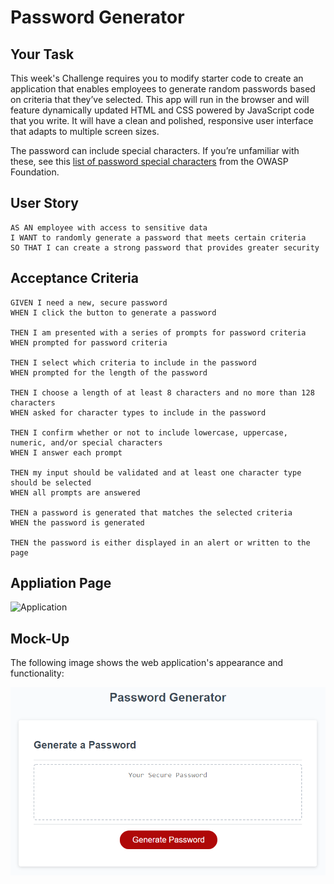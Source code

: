 # Password Generator

## Your Task

This week's Challenge requires you to modify starter code to create an application that enables employees to generate random passwords based on criteria that they’ve selected. This app will run in the browser and will feature dynamically updated HTML and CSS powered by JavaScript code that you write. It will have a clean and polished, responsive user interface that adapts to multiple screen sizes.

The password can include special characters. If you’re unfamiliar with these, see this [list of password special characters](https://www.owasp.org/index.php/Password_special_characters) from the OWASP Foundation.

## User Story

```
AS AN employee with access to sensitive data
I WANT to randomly generate a password that meets certain criteria
SO THAT I can create a strong password that provides greater security
```

## Acceptance Criteria

```
GIVEN I need a new, secure password
WHEN I click the button to generate a password

THEN I am presented with a series of prompts for password criteria
WHEN prompted for password criteria

THEN I select which criteria to include in the password
WHEN prompted for the length of the password

THEN I choose a length of at least 8 characters and no more than 128 characters
WHEN asked for character types to include in the password

THEN I confirm whether or not to include lowercase, uppercase, numeric, and/or special characters
WHEN I answer each prompt

THEN my input should be validated and at least one character type should be selected
WHEN all prompts are answered

THEN a password is generated that matches the selected criteria
WHEN the password is generated

THEN the password is either displayed in an alert or written to the page
```

## Appliation Page
![Application](https://fhubert1.github.io/password-generator/)

## Mock-Up

The following image shows the web application's appearance and functionality:

![The Password Generator application displays a red button to "Generate Password".](./images/03-javascript-homework-demo.png)
